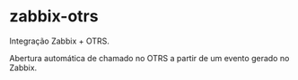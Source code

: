 # zabbix-otrs
Integração Zabbix + OTRS.

Abertura automática de chamado no OTRS a partir de um evento gerado no Zabbix.
